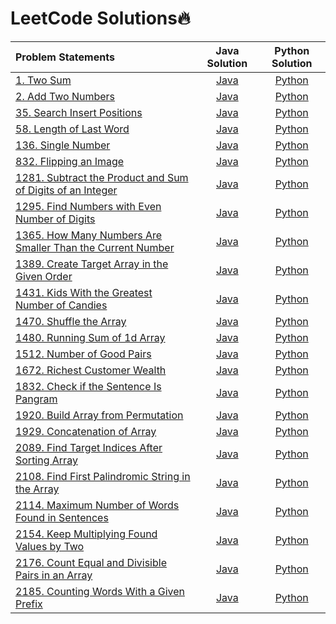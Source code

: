 # LeetCode Solutions🔥

|  Problem Statements  |  Java Solution  |  Python Solution  |
|:---------------------|:---------------:|:-----------------:|
|  [1. Two Sum](https://leetcode.com/problems/two-sum/)  |  [Java](https://github.com/kishanrajput23/LeetCode-Solutions/blob/main/Java/1.java)  |  [Python](https://github.com/kishanrajput23/LeetCode-Solutions/blob/main/Python/1.py)  |
|  [2. Add Two Numbers](https://leetcode.com/problems/add-two-numbers/)  |  [Java]()  |  [Python](https://github.com/kishanrajput23/LeetCode-Solutions/blob/main/Python/Add%20Two%20Numbers.py)  |
|  [35. Search Insert Positions](https://leetcode.com/problems/search-insert-position/)  |  [Java](https://github.com/kishanrajput23/LeetCode-Solutions/blob/main/Java/35.java)  |  [Python](https://github.com/kishanrajput23/LeetCode-Solutions/blob/main/Python/35.py)  |
|  [58. Length of Last Word](https://leetcode.com/problems/length-of-last-word/)  |  [Java](https://github.com/kishanrajput23/LeetCode-Solutions/blob/main/Java/58.java)  |  [Python](https://github.com/kishanrajput23/LeetCode-Solutions/blob/main/Python/Length%20of%20Last%20Word.py)  |
|  [136. Single Number](https://leetcode.com/problems/single-number/)  |  [Java](https://github.com/kishanrajput23/LeetCode-Solutions/blob/main/Java/136.java)  |  [Python](https://github.com/kishanrajput23/LeetCode-Solutions/blob/main/Python/136.py)  |
|  [832. Flipping an Image](https://leetcode.com/problems/flipping-an-image/)  |  [Java](https://github.com/kishanrajput23/LeetCode-Solutions/blob/main/Java/832.java)  |  [Python](https://github.com/kishanrajput23/LeetCode-Solutions/blob/main/Python/832.py)  |
|  [1281. Subtract the Product and Sum of Digits of an Integer](https://leetcode.com/problems/subtract-the-product-and-sum-of-digits-of-an-integer/)  |  [Java](https://github.com/kishanrajput23/LeetCode-Solutions/blob/main/Java/1281.Subtract_the_Product_and_Sum_of_Digits_of_an_Integer.java)  |  [Python](https://github.com/kishanrajput23/LeetCode-Solutions/blob/main/Python/1281.py)  |
|  [1295. Find Numbers with Even Number of Digits](https://leetcode.com/problems/find-numbers-with-even-number-of-digits/)  |  [Java](https://github.com/kishanrajput23/LeetCode-Solutions/blob/main/Java/1295.java)  |  [Python](https://github.com/kishanrajput23/LeetCode-Solutions/blob/main/Python/1295.py)  |
|  [1365. How Many Numbers Are Smaller Than the Current Number](https://leetcode.com/problems/how-many-numbers-are-smaller-than-the-current-number/)  |  [Java](https://github.com/kishanrajput23/LeetCode-Solutions/blob/main/Java/1365.java)  |  [Python](https://github.com/kishanrajput23/LeetCode-Solutions/blob/main/Python/1365.py)  |
|  [1389. Create Target Array in the Given Order](https://leetcode.com/problems/create-target-array-in-the-given-order/)  |  [Java](https://github.com/kishanrajput23/LeetCode-Solutions/blob/main/Java/1389.java)  |  [Python](https://github.com/kishanrajput23/LeetCode-Solutions/blob/main/Python/1389.py)  |
|  [1431. Kids With the Greatest Number of Candies](https://leetcode.com/problems/kids-with-the-greatest-number-of-candies/)  |  [Java](https://github.com/kishanrajput23/LeetCode-Solutions/blob/main/Java/1431.java)  |  [Python](https://github.com/kishanrajput23/LeetCode-Solutions/blob/main/Python/1431.py)  |
|  [1470. Shuffle the Array](https://leetcode.com/problems/shuffle-the-array/)  |  [Java](https://github.com/kishanrajput23/LeetCode-Solutions/blob/main/Java/1470.java)  |  [Python](https://github.com/kishanrajput23/LeetCode-Solutions/blob/main/Python/1470.py)  |
|  [1480. Running Sum of 1d Array](https://leetcode.com/problems/running-sum-of-1d-array/)  |  [Java](https://github.com/kishanrajput23/LeetCode-Solutions/blob/main/Java/1480.java)  |  [Python](https://github.com/kishanrajput23/LeetCode-Solutions/blob/main/Python/1480.py)  |
|  [1512. Number of Good Pairs](https://leetcode.com/problems/number-of-good-pairs/)  |  [Java](https://github.com/kishanrajput23/LeetCode-Solutions/blob/main/Java/1512.java)  |  [Python](https://github.com/kishanrajput23/LeetCode-Solutions/blob/main/Python/1512.py)  |
|  [1672. Richest Customer Wealth](https://leetcode.com/problems/richest-customer-wealth/)  |  [Java](https://github.com/kishanrajput23/LeetCode-Solutions/blob/main/Java/1672.java)  |  [Python](https://github.com/kishanrajput23/LeetCode-Solutions/blob/main/Python/1672.py)  |
|  [1832. Check if the Sentence Is Pangram](https://leetcode.com/problems/check-if-the-sentence-is-pangram/)  |  [Java](https://github.com/kishanrajput23/LeetCode-Solutions/blob/main/Java/1832.java)  |  [Python](https://github.com/kishanrajput23/LeetCode-Solutions/blob/main/Python/1832.py)  |
|  [1920. Build Array from Permutation](https://leetcode.com/problems/build-array-from-permutation/)  |  [Java](https://github.com/kishanrajput23/LeetCode-Solutions/blob/main/Java/1920.java)  |  [Python](https://github.com/kishanrajput23/LeetCode-Solutions/blob/main/Python/1920.py)  |
|  [1929. Concatenation of Array](https://leetcode.com/problems/concatenation-of-array/)  |  [Java](https://github.com/kishanrajput23/LeetCode-Solutions/blob/main/Java/1929.java)  |  [Python](https://github.com/kishanrajput23/LeetCode-Solutions/blob/main/Python/1929.py)  |
|  [2089. Find Target Indices After Sorting Array](https://leetcode.com/problems/find-target-indices-after-sorting-array/)  |  [Java](https://github.com/kishanrajput23/LeetCode-Solutions/blob/main/Java/2089.java)  |  [Python](https://github.com/kishanrajput23/LeetCode-Solutions/blob/main/Python/2089.py)  |
|  [2108. Find First Palindromic String in the Array](https://leetcode.com/problems/find-first-palindromic-string-in-the-array/)  |  [Java](https://github.com/kishanrajput23/LeetCode-Solutions/blob/main/Java/2108.java)  |  [Python](https://github.com/kishanrajput23/LeetCode-Solutions/blob/main/Python/2108.py)  |
|  [2114. Maximum Number of Words Found in Sentences](https://leetcode.com/problems/maximum-number-of-words-found-in-sentences/)  |  [Java](https://github.com/kishanrajput23/LeetCode-Solutions/blob/main/Java/2114.java)  |  [Python](https://github.com/kishanrajput23/LeetCode-Solutions/blob/main/Python/2114.py)  |
|  [2154. Keep Multiplying Found Values by Two](https://leetcode.com/problems/keep-multiplying-found-values-by-two/)  |  [Java](https://github.com/kishanrajput23/LeetCode-Solutions/blob/main/Java/2154.java)  |  [Python](https://github.com/kishanrajput23/LeetCode-Solutions/blob/main/Python/2154.py)  |
|  [2176. Count Equal and Divisible Pairs in an Array](https://leetcode.com/problems/count-equal-and-divisible-pairs-in-an-array/)  |  [Java](https://github.com/kishanrajput23/LeetCode-Solutions/blob/main/Java/2176.java)  |  [Python](https://github.com/kishanrajput23/LeetCode-Solutions/blob/main/Python/2176.py)  |
|  [2185. Counting Words With a Given Prefix](https://leetcode.com/problems/counting-words-with-a-given-prefix/)  |  [Java](https://github.com/kishanrajput23/LeetCode-Solutions/blob/main/Java/2185.java)  |  [Python](https://github.com/kishanrajput23/LeetCode-Solutions/blob/main/Python/2185.py)  |
